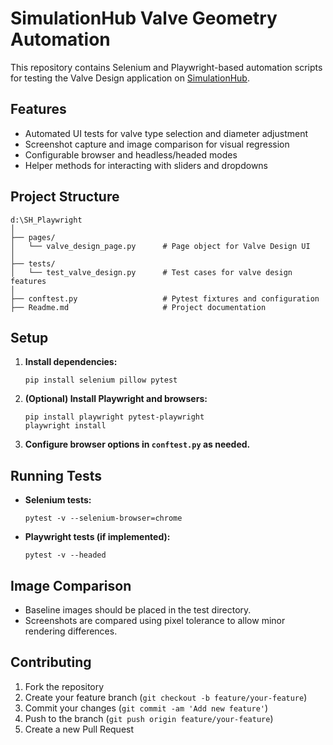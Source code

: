 # SimulationHub Valve Geometry Automation

This repository contains Selenium and Playwright-based automation scripts for testing the Valve Design application on [SimulationHub](https://experiments.simulationhub.com/valve-design).

## Features

- Automated UI tests for valve type selection and diameter adjustment
- Screenshot capture and image comparison for visual regression
- Configurable browser and headless/headed modes
- Helper methods for interacting with sliders and dropdowns

## Project Structure

```
d:\SH_Playwright
│
├── pages/
│   └── valve_design_page.py      # Page object for Valve Design UI
│
├── tests/
│   └── test_valve_design.py      # Test cases for valve design features
│
├── conftest.py                   # Pytest fixtures and configuration
├── Readme.md                     # Project documentation
```

## Setup

1. **Install dependencies:**
   ```
   pip install selenium pillow pytest
   ```

2. **(Optional) Install Playwright and browsers:**
   ```
   pip install playwright pytest-playwright
   playwright install
   ```

3. **Configure browser options in `conftest.py` as needed.**

## Running Tests

- **Selenium tests:**
  ```
  pytest -v --selenium-browser=chrome
  ```

- **Playwright tests (if implemented):**
  ```
  pytest -v --headed
  ```

## Image Comparison

- Baseline images should be placed in the test directory.
- Screenshots are compared using pixel tolerance to allow minor rendering differences.

## Contributing

1. Fork the repository
2. Create your feature branch (`git checkout -b feature/your-feature`)
3. Commit your changes (`git commit -am 'Add new feature'`)
4. Push to the branch (`git push origin feature/your-feature`)
5. Create a new Pull Request
